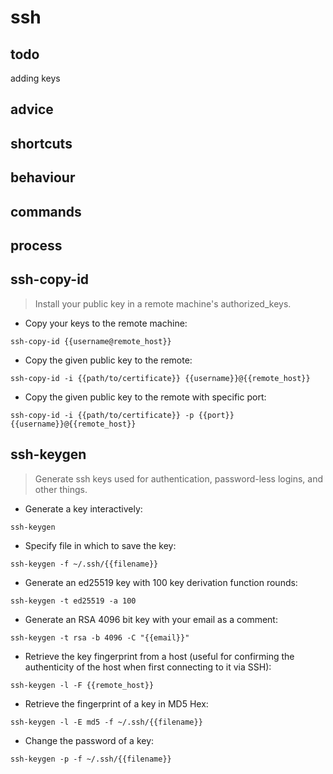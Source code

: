 # ssh

## todo
adding keys

## advice

## shortcuts

## behaviour

## commands

## process



## ssh-copy-id

> Install your public key in a remote machine's authorized_keys.

- Copy your keys to the remote machine:

`ssh-copy-id {{username@remote_host}}`

- Copy the given public key to the remote:

`ssh-copy-id -i {{path/to/certificate}} {{username}}@{{remote_host}}`

- Copy the given public key to the remote with specific port:

`ssh-copy-id -i {{path/to/certificate}} -p {{port}} {{username}}@{{remote_host}}`

## ssh-keygen

> Generate ssh keys used for authentication, password-less logins, and other things.

- Generate a key interactively:

`ssh-keygen`

- Specify file in which to save the key:

`ssh-keygen -f ~/.ssh/{{filename}}`

- Generate an ed25519 key with 100 key derivation function rounds:

`ssh-keygen -t ed25519 -a 100`

- Generate an RSA 4096 bit key with your email as a comment:

`ssh-keygen -t rsa -b 4096 -C "{{email}}"`

- Retrieve the key fingerprint from a host (useful for confirming the authenticity of the host when first connecting to it via SSH):

`ssh-keygen -l -F {{remote_host}}`

- Retrieve the fingerprint of a key in MD5 Hex:

`ssh-keygen -l -E md5 -f ~/.ssh/{{filename}}`

- Change the password of a key:

`ssh-keygen -p -f ~/.ssh/{{filename}}`


